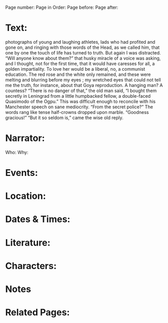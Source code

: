 Page number:
Page in Order:
Page before:
Page after:

# Text:
photographs of young and laughing athletes, lads who had profited and gone on, and ringing with those words of the Head, as we called him, that one by one the touch of life has turned to truth. But again I was distracted. “Will anyone know about them?” that husky miracle of a voice was asking, and I thought, not for the first time, that it would have caresses for all, a golden impartiality. To love her would be a liberal, no, a communist education. The red rose and the white only remained, and these were melting and blurring before my eyes ; my wretched eyes that could not tell me the truth, for instance, about that Goya reproduction. A hanging man? A countess? “There is no danger of that,” the old man said, “I bought them secretly in Leningrad from a little humpbacked fellow, a double-faced Quasimodo of the Ogpu.” This was difficult enough to reconcile with his Manchester speech on sane mediocrity. “From the secret police?” The words rang like tense half-crowns dropped upon marble. “Goodness gracious!” “But it so seldom is,” came the wise old reply.

# Narrator:
Who:
Why:

# Events:

# Location:

# Dates & Times:

# Literature:

# Characters:

# Notes

# Related Pages:
